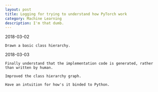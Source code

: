 ```yaml
---
layout: post
title: Logging for trying to understand how PyTorch work
category: Machine Learning
description: I'm that dumb.
---
```


2018-03-02

	Drawn a basic class hierarchy.

2018-03-03

	Finally understand that the implementation code is generated, rather than written by human.
	
	Improved the class hierarchy graph.

	Have an intuition for how's it binded to Python.
